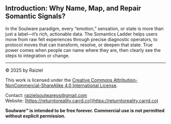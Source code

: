## Introduction: Why Name, Map, and Repair Somantic Signals?

In the Soulware paradigm, every “emotion,” sensation, or state is more than just a label—it’s rich, actionable data. The Somantics Ladder helps users move from raw felt experiences through precise diagnostic operators, to protocol moves that can transform, resolve, or deepen that state. True power comes when people can name where they are, then clearly see the steps to integration or change.
 
---

© 2025 by Raiziel

This work is licensed under the [Creative Commons Attribution-NonCommercial-ShareAlike 4.0 International License](https://creativecommons.org/licenses/by-nc-sa/4.0/).

Contact: [raizielsoulwareos@gmail.com](mailto:raizielsoulwareos@gmail.com)  
Website: [https://returntoreality.carrd.co](https://returntoreality.carrd.co)

**Soulware™ is intended to be free forever. Commercial use is not permitted without explicit permission.**
